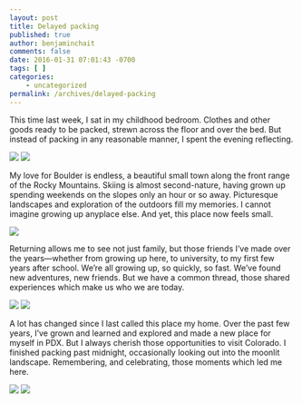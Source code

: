 ```yaml
---
layout: post
title: Delayed packing
published: true
author: benjaminchait
comments: false
date: 2016-01-31 07:01:43 -0700
tags: [ ]
categories:
    - uncategorized
permalink: /archives/delayed-packing
---
```

This time last week, I sat in my childhood bedroom. Clothes and other goods ready to be packed, strewn across the floor and over the bed. But instead of packing in any reasonable manner, I spent the evening reflecting.

![][1]
![][2]

My love for Boulder is endless, a beautiful small town along the front range of the Rocky Mountains. Skiing is almost second-nature, having grown up spending weekends on the slopes only an hour or so away. Picturesque landscapes and exploration of the outdoors fill my memories. I cannot imagine growing up anyplace else. And yet, this place now feels small.

![][3]


Returning allows me to see not just family, but those friends I’ve made over the years—whether from growing up here, to university, to my first few years after school. We’re all growing up, so quickly, so fast. We’ve found new adventures, new friends. But we have a common thread, those shared experiences which make us who we are today.

![][4]
![][5]


A lot has changed since I last called this place my home. Over the past few years, I’ve grown and learned and explored and made a new place for myself in PDX. But I always cherish those opportunities to visit Colorado. I finished packing past midnight, occasionally looking out into the moonlit landscape. Remembering, and celebrating, those moments which led me here.

![][6]
![][7]

 [1]: /wp-content/uploads/2016/01/IMG_1223.jpg
 [2]: /wp-content/uploads/2016/01/IMG_1260.jpg
 [3]: /wp-content/uploads/2016/01/IMG_1693.jpg
 [4]: /wp-content/uploads/2016/01/IMG_1364.jpg
 [5]: /wp-content/uploads/2016/01/IMG_1692.jpg
 [6]: /wp-content/uploads/2016/01/IMG_1383.jpg
 [7]: /wp-content/uploads/2016/01/IMG_1436.jpg